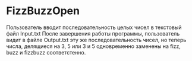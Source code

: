 # FizzBuzzOpen

Пользователь вводит последовательность целых чисел в текстовый файл Input.txt
После завершения работы программы, пользователь видит в файле Output.txt эту же последовательность чисел, но теперь числа, делящиеся на 3, 5 или 3 и 5 одновременно заменены на fizz, buzz и fizzbuzz соответстенно.
